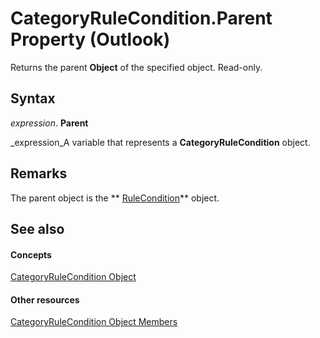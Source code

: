 
# CategoryRuleCondition.Parent Property (Outlook)

Returns the parent  **Object** of the specified object. Read-only.


## Syntax

 _expression_. **Parent**

 _expression_A variable that represents a  **CategoryRuleCondition** object.


## Remarks

The parent object is the  ** [RuleCondition](e03f91c2-2c08-b036-104a-d6246f28bc2d.md)** object.


## See also


#### Concepts


 [CategoryRuleCondition Object](7a9b8271-d673-1c69-9a2a-11fd1e5fb262.md)
#### Other resources


 [CategoryRuleCondition Object Members](ff5bc15b-9d84-f693-dee5-37d0c1990775.md)
